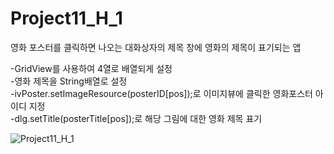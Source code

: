 # Project11_H_1

영화 포스터를 클릭하면 나오는 대화상자의 제목 창에 영화의 제목이 표기되는 앱

-GridView를 사용하여 4열로 배열되게 설정   
-영화 제목을 String배열로 설정       
-ivPoster.setImageResource(posterID[pos]);로 이미지뷰에 클릭한 영화포스터 아이디 지정   
-dlg.setTitle(posterTitle[pos]);로 해당 그림에 대한 영화 제목 표기


![Project11_H_1](https://user-images.githubusercontent.com/37572367/88147704-8a5ff200-cc38-11ea-9b0b-803fb6168b40.PNG)
